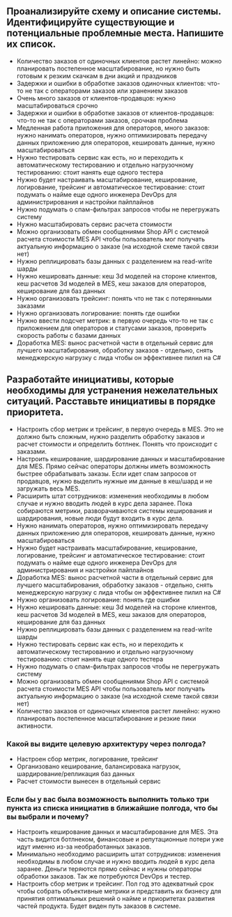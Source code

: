 ## Проанализируйте схему и описание системы. Идентифицируйте существующие и потенциальные проблемные места. Напишите их список.
- Количество заказов от одиночных клиентов растет линейно: можно планировать постепенное масштабирование, но нужно быть готовым к резким скачкам в дни акций и праздников
- Задержки и ошибки в обработке заказов одиночных клиентов: что-то не так с операторами заказов или хранением заказов
- Очень много заказов от клиентов-продавцов: нужно масштабироваться срочно
- Задержки и ошибки в обработке заказов от клиентов-продавцов: что-то не так с операторами заказов, срочная проблема
- Медленная работа приложения для операторов, много заказов: нужно нанимать операторов, нужно оптимизировать передачу данных приложению для операторов, кешировать данные, нужно масштабироваться
- Нужно тестировать сервис как есть, но и переходить к автоматическому тестированию и отдельно нагрузочному тестированию: стоит нанять еще одного тестера
- Нужно будет настраивать масштабирование, кеширование, логирование, трейсинг и автоматическое тестирование: стоит подумать о найме еще одного инженера DevOps для администрирования и настройки пайплайнов
- Нужно подумать о спам-фильтрах запросов чтобы не перегружать систему
- Нужно масштабировать сервис расчета стоимости
- Можно организовать обмен сообщениями Shop API с системой расчета стоимости MES API чтобы пользователь мог получать актуальную информацию о заказе (на исходной схеме такой связи нет)
- Нужно реплицировать базы данных с разделением на read-write шарды
- Нужно кешировать данные: кеш 3d моделей на стороне клиентов, кеш расчетов  3d моделей в MES, кеш заказов для операторов, кеширование для баз данных
- Нужно организовать трейсинг: понять что не так с потерянными заказами
- Нужно организовать логирование: понять где ошибки
- Нужно ввести подсчет метрик: в первую очередь что-то не так с приложением для операторов и статусами заказов, проверить скорость работы с базами данных
- Доработка MES: вынос расчетной части в отдельный сервис для лучшего масштабирования, обработку заказов - отдельно, снять менеджерскую нагрузку с лида чтобы он эффективнее пилил на C#

## Разработайте инициативы, которые необходимы для устранения нежелательных ситуаций. Расставьте инициативы в порядке приоритета.
- Настроить сбор метрик и трейсинг, в первую очередь в MES. Это не должно быть сложным, нужно разделить обработку заказов и расчет стоимости и определить ботлнек. Понять что происходит с заказами.
- Настроить кеширование, шардирование данных и масштабирование для MES. Прямо сейчас операторы должны иметь возможность быстрее обрабатывать заказы.
  Если идет спам запросов от продавцов, нужно выделить нужные им данные в кеш/шард и не загружать весь MES. 
- Расширить штат сотрудников: изменения необходимы в любом случае и нужно вводить людей в курс дела заранее. Пока собираются метрики, разворачиваются системы кеширования и шардирования, новые люди будут входить в курс дела.
- Нужно нанимать операторов, нужно оптимизировать передачу данных приложению для операторов, кешировать данные, нужно масштабироваться
- Нужно будет настраивать масштабирование, кеширование, логирование, трейсинг и автоматическое тестирование: стоит подумать о найме еще одного инженера DevOps для администрирования и настройки пайплайнов
- Доработка MES: вынос расчетной части в отдельный сервис для лучшего масштабирования, обработку заказов - отдельно, снять менеджерскую нагрузку с лида чтобы он эффективнее пилил на C#
- Нужно организовать логирование: понять где ошибки
- Нужно кешировать данные: кеш 3d моделей на стороне клиентов, кеш расчетов  3d моделей в MES, кеш заказов для операторов, кеширование для баз данных
- Нужно реплицировать базы данных с разделением на read-write шарды
- Нужно тестировать сервис как есть, но и переходить к автоматическому тестированию и отдельно нагрузочному тестированию: стоит нанять еще одного тестера
- Нужно подумать о спам-фильтрах запросов чтобы не перегружать систему
- Можно организовать обмен сообщениями Shop API с системой расчета стоимости MES API чтобы пользователь мог получать актуальную информацию о заказе (на исходной схеме такой связи нет)
- Количество заказов от одиночных клиентов растет линейно: нужно планировать постепенное масштабирование и резкие пики активности.

### Какой вы видите целевую архитектуру через полгода?
- Настроен сбор метрик, логирование, трейсинг
- Организовано кеширование, балансировака нагрузок, шардирование/репликация баз данных
- Расчет стоимости вынесен в отдельный сервис

### Если бы у вас была возможность выполнить только три пункта из списка инициатив в ближайшие полгода, что бы вы выбрали и почему?
- Настроить кеширование данных и масштабирование для MES. Эта часть видится ботлнеком, финансовые и репутационные потери уже идут именно из-за необработанных заказов.
- Минимально необходимо расширить штат сотрудников: изменения необходимы в любом случае и нужно вводить людей в курс дела заранее. Деньги теряются прямо сейчас и нужны операторы обработки заказов. Так же потребуются DevOps и тестер.
- Настроить сбор метрик и трейсинг. Пол год это адекватный срок чтобы собрать объективные метрики и представить их бизнесу для принятия оптимальных решений о найме и приоритетах развития частей продукта. Будет виден путь заказов в системе.
